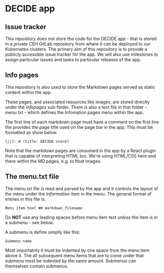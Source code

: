 # DECIDE app

## Issue tracker
This repository does not store the code for the DECIDE 
app - that is stored in a private CEH GitLab repository from where it 
can be deployed to our Kubernetes clusters. The primary aim of this repository
is to provide a publicly accessible issue tracker for the app. We will also use 
milestones to assign particular issues and tasks
to particular releases of the app.

## Info pages
This repository is also used to store the Markdown pages served
as static content within the app.

These pages, and associated resources like images, are stored
directly under the *infopages* sub-folder. There is also a text file
in that folder - *menu.txt* - which defines the Infomation
pages menu within the app. 

The first line of each markdown page must have
a comment on the first line the provides the page title used 
on the page bar in the app. This must be formatted as show below.
```
[//]: # (title: DECIDE score)
```
Note that the markdown pages are consumed in the app by a React
plugin that is capable of interpreting HTML too. We're using HTML/CSS
here and there within the MD pages, e.g. to float images.

## The menu.txt file
The menu.txt file is read and parsed by the app and it controls the
layout of the menu under the _Information_ item in the menu. The general
format of entries in this file is:
```
Menu item text ## markdown_filename
```
Do **NOT** use any leading spaces before menu item text _unless_ the 
item is in a submenu - see below.

A submenu is define simplly like this:
```
Submenu name
```
Most importatnly it must be indented by one space from the menu
item above it. The all subsequent menu items that are
to come under that submenu must be indented by the same amount.
Submenus can themselves contain submenus.

